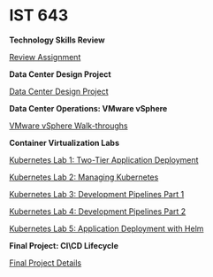# IST 643

**Technology Skills Review**

[Review Assignment](https://github.com/dirtyredbeard/IST643/blob/master/Review/review.md)

**Data Center Design Project**

[Data Center Design Project](https://github.com/dirtyredbeard/IST643/blob/master/DataCenterDesignProject/DataCenterDesignProject.md)

**Data Center Operations: VMware vSphere**

[VMware vSphere Walk-throughs](https://github.com/dirtyredbeard/IST643/blob/master/DataCenterOperations/DataCenterOperations.md)

**Container Virtualization Labs**

[Kubernetes Lab 1: Two-Tier Application Deployment](https://github.com/dirtyredbeard/IST643/blob/master/KubernetesLabs/1.K8sBasicAppDeployments.md)

[Kubernetes Lab 2: Managing Kubernetes](https://github.com/dirtyredbeard/IST643/blob/master/KubernetesLabs/2.ManagingKubernetes.md)

[Kubernetes Lab 3: Development Pipelines Part 1](https://github.com/dirtyredbeard/IST643/blob/master/KubernetesLabs/3.DevelopmentPipelinesPart1.md)

[Kubernetes Lab 4: Development Pipelines Part 2](https://github.com/dirtyredbeard/IST643/blob/master/KubernetesLabs/DevelopmentPipelinesPart2.md)

[Kubernetes Lab 5: Application Deployment with Helm](https://github.com/dirtyredbeard/IST643/blob/master/KubernetesLabs/4.Helm.md)

**Final Project: CI\CD Lifecycle**

[Final Project Details](https://github.com/dirtyredbeard/IST643/blob/master/FinalProject/FinalProjectCICDLifecycle.md)